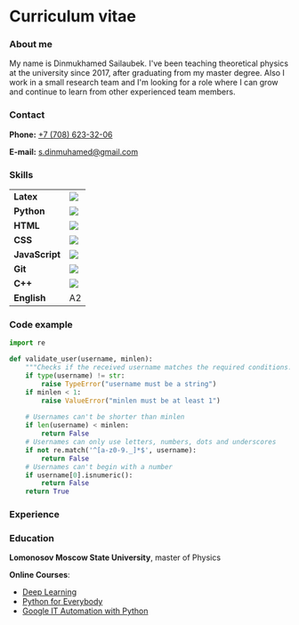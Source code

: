 # Curriculum vitae

### About me
My name is Dinmukhamed Sailaubek. I've been teaching theoretical physics at the university since 2017, after graduating from my master degree. Also I work in a small research team and I'm looking for a role where I can grow and continue to learn from other experienced team members.

### Contact
**Phone:** [+7 (708) 623-32-06](tel:+77086233206)

**E-mail:** [s.dinmuhamed@gmail.com](mailto:s.dinmuhamed@gmail.com)

### Skills
<table border="0">
  <tr>
    <td><b>Latex</b></td>
    <td><img src="https://progress-bar.dev/85/?suffix"></td>
  </tr>
  <tr>
    <td><b>Python</b></td>
    <td><img src="https://progress-bar.dev/80/?suffix"></td>
  </tr>
  <tr>
    <td><b>HTML</b></td>
    <td><img src="https://progress-bar.dev/70/?suffix"></td>
  </tr>
  <tr>
    <td><b>CSS</b></td>
    <td><img src="https://progress-bar.dev/60/?suffix"></td>
  </tr>
  <tr>
    <td><b>JavaScript</b></td>
    <td><img src="https://progress-bar.dev/55/?suffix"></td>
  </tr>
  <tr>
    <td><b>Git</b></td>
    <td><img src="https://progress-bar.dev/50/?suffix"></td>
  </tr>
  <tr>
    <td><b>C++</b></td>
    <td><img src="https://progress-bar.dev/50/?suffix"></td>
  </tr>
  <tr>
    <td><b>English</b></td>
    <td>A2</td>
  </tr>
</table>

### Code example
```python
import re

def validate_user(username, minlen):
    """Checks if the received username matches the required conditions."""
    if type(username) != str:
        raise TypeError("username must be a string")
    if minlen < 1:
        raise ValueError("minlen must be at least 1")
    
    # Usernames can't be shorter than minlen
    if len(username) < minlen:
        return False
    # Usernames can only use letters, numbers, dots and underscores
    if not re.match('^[a-z0-9._]*$', username):
        return False
    # Usernames can't begin with a number
    if username[0].isnumeric():
        return False
    return True
```

### Experience

### Education
**Lomonosov Moscow State University**, master of Physics

**Online Courses**:
* [Deep Learning](https://coursera.org/share/14063aa1f6c7abb25be15d55189681c9)
* [Python for Everybody](https://coursera.org/share/d9a2a3350c04671b425001bb38486941)
* [Google IT Automation with Python](https://coursera.org/share/a56e6265c6abd4c0295bdab430f1df90)
